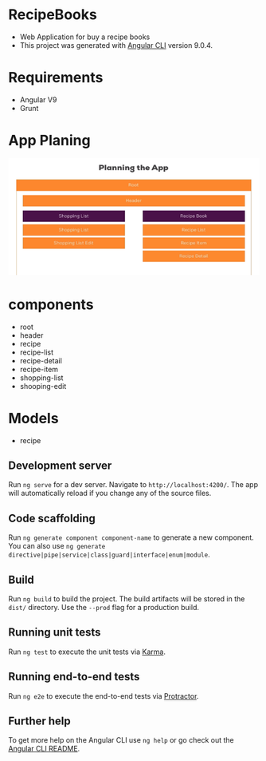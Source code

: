 # RecipeBooks
- Web Application for buy a recipe books 
- This project was generated with [Angular CLI](https://github.com/angular/angular-cli) version 9.0.4.

# Requirements
- Angular V9
- Grunt 

# App Planing 
![App Planing](src/assets/readMeImage/app-planing.PNG)

# components
 - root 
 - header
 - recipe
 - recipe-list
 - recipe-detail
 - recipe-item
 - shopping-list
 - shooping-edit
 
# Models
- recipe
 
## Development server

Run `ng serve` for a dev server. Navigate to `http://localhost:4200/`. The app will automatically reload if you change any of the source files.

## Code scaffolding

Run `ng generate component component-name` to generate a new component. You can also use `ng generate directive|pipe|service|class|guard|interface|enum|module`.

## Build

Run `ng build` to build the project. The build artifacts will be stored in the `dist/` directory. Use the `--prod` flag for a production build.

## Running unit tests

Run `ng test` to execute the unit tests via [Karma](https://karma-runner.github.io).

## Running end-to-end tests

Run `ng e2e` to execute the end-to-end tests via [Protractor](http://www.protractortest.org/).

## Further help

To get more help on the Angular CLI use `ng help` or go check out the [Angular CLI README](https://github.com/angular/angular-cli/blob/master/README.md).
